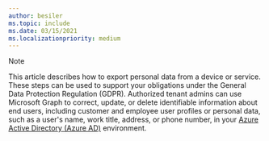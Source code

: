 ```yaml
---
author: besiler
ms.topic: include
ms.date: 03/15/2021
ms.localizationpriority: medium
---
```


<!-- markdownlint-disable MD041-->

>[!NOTE]
>This article describes how to export personal data from a device or service. These steps can be used to support your obligations under the General Data Protection Regulation (GDPR). Authorized tenant admins can use Microsoft Graph to correct, update, or delete identifiable information about end users, including customer and employee user profiles or personal data, such as a user's name, work title, address, or phone number, in your [Azure Active Directory (Azure AD)](https://azure.microsoft.com/en-us/services/active-directory/) environment.